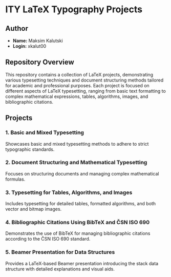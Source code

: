 # ITY LaTeX Typography Projects

## Author

- **Name:** Maksim Kalutski
- **Login:** xkalut00

## Repository Overview

This repository contains a collection of LaTeX projects, demonstrating various typesetting techniques and document
structuring methods tailored for academic and professional purposes. Each project is focused on different aspects of
LaTeX typesetting, ranging from basic text formatting to complex mathematical expressions, tables, algorithms, images,
and bibliographic citations.

## Projects

### 1. Basic and Mixed Typesetting

Showcases basic and mixed typesetting methods to adhere to strict typographic standards.

### 2. Document Structuring and Mathematical Typesetting

Focuses on structuring documents and managing complex mathematical formulas.

### 3. Typesetting for Tables, Algorithms, and Images

Includes typesetting for detailed tables, formatted algorithms, and both vector and bitmap images.

### 4. Bibliographic Citations Using BibTeX and ČSN ISO 690

Demonstrates the use of BibTeX for managing bibliographic citations according to the ČSN ISO 690 standard.

### 5. Beamer Presentation for Data Structures

Provides a LaTeX-based Beamer presentation introducing the stack data structure with detailed explanations and visual
aids.